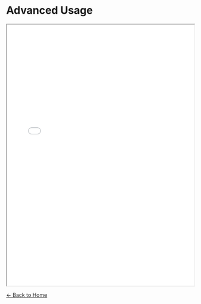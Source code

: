 # Advanced Usage

<iframe src="of3_docs_v3_AdvancedUsage.pdf" width="100%" height="700px">
  This browser does not support PDFs. Please <a href="of3_docs_v3_AdvancedUsage.pdf">download the file</a> to view it.
</iframe>

[← Back to Home](index.md)
